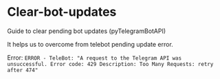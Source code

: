 # Clear-bot-updates
Guide to clear pending bot updates (pyTelegramBotAPI)

It helps us to overcome from telebot pending update error.

Error:
<code>ERROR - TeleBot: "A request to the Telegram API was unsuccessful. Error code: 429 Description: Too Many Requests: retry after 474"</code> 
